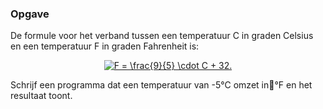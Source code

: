 ### Opgave

De formule voor het verband tussen een temperatuur C in graden Celsius en een temperatuur F in graden Fahrenheit is:

<center>
<a href="https://www.codecogs.com/eqnedit.php?latex=\fn_cm&space;F&space;=&space;\frac{9}{5}&space;\cdot&space;C&space;&plus;&space;32." target="_blank"><img src="https://latex.codecogs.com/svg.latex?\fn_cm&space;F&space;=&space;\frac{9}{5}&space;\cdot&space;C&space;&plus;&space;32" title="F = \frac{9}{5} \cdot C + 32." /></a>
</center>

Schrijf een programma dat een temperatuur van -5°C omzet in°F en het resultaat toont.
